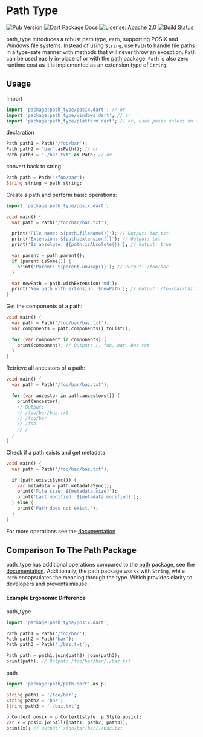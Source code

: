 # Path Type
[![Pub Version](https://img.shields.io/pub/v/path_type.svg)](https://pub.dev/packages/path_type)
[![Dart Package Docs](https://img.shields.io/badge/documentation-pub.dev-blue.svg)](https://pub.dev/documentation/path_type/latest/)
[![License: Apache 2.0](https://img.shields.io/github/license/mcmah309/path_type)](https://opensource.org/license/apache-2-0)
[![Build Status](https://github.com/mcmah309/path_type/actions/workflows/ci.yml/badge.svg)](https://github.com/mcmah309/path_type/actions)

path_type introduces a robust path type, `Path`, supporting POSIX and Windows file systems. Instead of using `String`, use `Path` to handle file paths in a type-safe manner with methods that will never throw an exception. `Path` can be used easily in-place of or with the [path](https://pub.dev/packages/path) package. `Path` is also zero runtime cost as it is implemented as an extension type of `String`.

## Usage
import
```dart
import 'package:path_type/posix.dart'; // or
import 'package:path_type/windows.dart'; // or
import 'package:path_type/platform.dart'; // or, uses posix unless on windows
```
declaration
```dart
Path path1 = Path('/foo/bar');
Path path2 = 'bar'.asPath(); // or
Path path3 = './baz.txt' as Path; // or
```
convert back to string
```dart
Path path = Path('/foo/bar');
String string = path.string;
```


Create a path and perform basic operations:

```dart
import 'package:path_type/posix.dart';

void main() {
  var path = Path('/foo/bar/baz.txt');

  print('File name: ${path.fileName()}'); // Output: baz.txt
  print('Extension: ${path.extension()}'); // Output: txt
  print('Is absolute: ${path.isAbsolute()}'); // Output: true

  var parent = path.parent();
  if (parent.isSome()) {
    print('Parent: ${parent.unwrap()}'); // Output: /foo/bar
  }

  var newPath = path.withExtension('md');
  print('New path with extension: $newPath'); // Output: /foo/bar/baz.md
}
```

Get the components of a path:
```dart
void main() {
  var path = Path('/foo/bar/baz.txt');
  var components = path.components().toList();

  for (var component in components) {
    print(component); // Output: /, foo, bar, baz.txt
  }
}
```

Retrieve all ancestors of a path:
```dart
void main() {
  var path = Path('/foo/bar/baz.txt');

  for (var ancestor in path.ancestors()) {
    print(ancestor);
    // Output:
    // /foo/bar/baz.txt
    // /foo/bar
    // /foo
    // /
  }
}
```
Check if a path exists and get metadata:

```dart
void main() {
  var path = Path('/foo/bar/baz.txt');

  if (path.existsSync()) {
    var metadata = path.metadataSync();
    print('File size: ${metadata.size}');
    print('Last modified: ${metadata.modified}');
  } else {
    print('Path does not exist.');
  }
}
```

For more operations see the [documentation](https://pub.dev/documentation/path_type/latest/posix/Path-extension-type.html)

## Comparison To The Path Package

path_type has additional operations compared to the [path](https://pub.dev/packages/path) package, see the [documentation](https://pub.dev/documentation/path_type/latest/posix/Path-extension-type.html). Additionally, the path package works with `String`, 
while `Path` encapsulates the meaning through the type.
Which provides clarity to developers and prevents misuse.

#### Example Ergonomic Difference

path_type
```dart
import 'package:path_type/posix.dart';

Path path1 = Path('/foo/bar');
Path path2 = Path('bar');
Path path3 = Path('./baz.txt');

Path path = path1.join(path2).join(path3);
print(path); // Output: /foo/bar/bar/./baz.txt
```

path
```dart
import 'package:path/path.dart' as p;

String path1 = '/foo/bar';
String path2 = 'bar';
String path3 = './baz.txt';

p.Context posix = p.Context(style: p.Style.posix);
var x = posix.joinAll([path1, path2, path3]);
print(x); // Output: /foo/bar/bar/./baz.txt
```